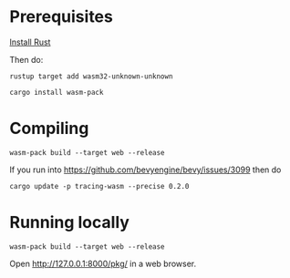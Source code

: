 # Prerequisites

[Install Rust](https://www.rust-lang.org/tools/install)

Then do:

    rustup target add wasm32-unknown-unknown

    cargo install wasm-pack

# Compiling

    wasm-pack build --target web --release

If you run into https://github.com/bevyengine/bevy/issues/3099 then do

    cargo update -p tracing-wasm --precise 0.2.0

# Running locally

    wasm-pack build --target web --release

Open http://127.0.0.1:8000/pkg/ in a web browser.
